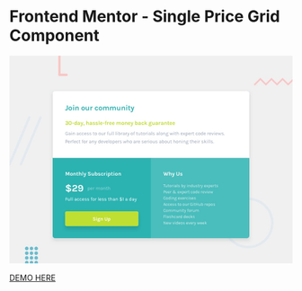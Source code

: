 # Frontend Mentor - Single Price Grid Component

![Design preview for the Single Price Grid Component coding challenge](./design/desktop-preview.jpg)

[DEMO HERE](https://nicco88.github.io/single-price-grid)






